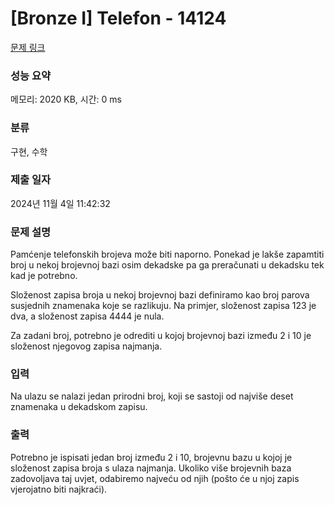 # [Bronze I] Telefon - 14124 

[문제 링크](https://www.acmicpc.net/problem/14124) 

### 성능 요약

메모리: 2020 KB, 시간: 0 ms

### 분류

구현, 수학

### 제출 일자

2024년 11월 4일 11:42:32

### 문제 설명

<p>Pamćenje telefonskih brojeva može biti naporno. Ponekad je lakše zapamtiti broj u nekoj brojevnoj bazi osim dekadske pa ga preračunati u dekadsku tek kad je potrebno.</p>

<p>Složenost zapisa broja u nekoj brojevnoj bazi definiramo kao broj parova susjednih znamenaka koje se razlikuju. Na primjer, složenost zapisa 123 je dva, a složenost zapisa 4444 je nula.</p>

<p>Za zadani broj, potrebno je odrediti u kojoj brojevnoj bazi između 2 i 10 je složenost njegovog zapisa najmanja. </p>

### 입력 

 <p>Na ulazu se nalazi jedan prirodni broj, koji se sastoji od najviše deset znamenaka u dekadskom zapisu.</p>

### 출력 

 <p>Potrebno je ispisati jedan broj između 2 i 10, brojevnu bazu u kojoj je složenost zapisa broja s ulaza najmanja. Ukoliko više brojevnih baza zadovoljava taj uvjet, odabiremo najveću od njih (pošto će u njoj zapis vjerojatno biti najkraći). </p>

